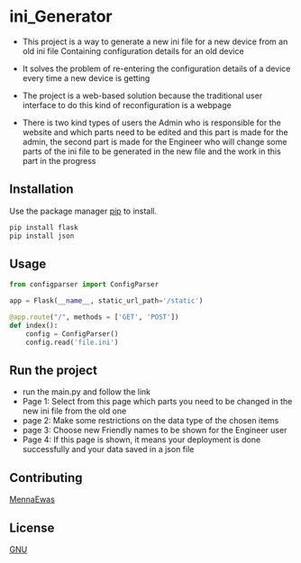 # ini_Generator

- This project is a way to generate a new ini file for a new device 
from an old ini file Containing configuration details for an old device

- It solves the problem of re-entering the configuration details of a device every time a new device is getting 

- The project is a web-based solution because the traditional user interface to do this kind of reconfiguration is a webpage 

- There is two kind types of users the Admin who is responsible for the website and which parts need to be edited
and this part is made for the admin, the second part is made for the Engineer who will change some parts of the ini file to be generated in the new file 
and the work in this part in the progress 

## Installation

Use the package manager [pip](https://pip.pypa.io/en/stable/) to install.

```bash
pip install flask 
pip install json
```

## Usage

```python
from configparser import ConfigParser

app = Flask(__name__, static_url_path='/static')

@app.route("/", methods = ['GET', 'POST'])
def index():
    config = ConfigParser()
    config.read('file.ini')
```

## Run the project 
- run the main.py and follow the link
- Page 1: Select from this page which parts you need to be changed in the new ini file from the old one
- page 2: Make some restrictions on the data type of the chosen items 
- page 3: Choose new Friendly names to be shown for the Engineer user 
- Page 4: If this page is shown, it means your deployment is done successfully and your data saved in a json file 

## Contributing
[MennaEwas](https://github.com/MennaEwas/)

## License

[GNU](https://choosealicense.com/licenses/gpl-3.0/)
